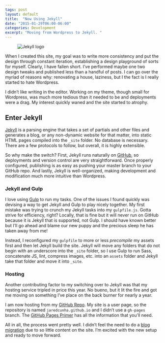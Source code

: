 ```yaml
---
tags: post
layout: default
title:  "Now Using Jekyll"
date: "2015-01-29T06:00-06:00"
categories: Development
excerpt: "Moving from Wordpress to Jekyll. "
---
```



<figure class="narrow">
  <img src="/images/jekyll-logo.png" alt="Jekyll logo" />
</figure>

When I created this site, my goal was to write more consistency and put the design through constant iteration, establishing a design playground of sorts for myself. Clearly, I have fallen short. I’ve performed maybe one two design tweaks and published less than a handful of posts. I can go over the myriad of reasons why: renovating a house, laziness, but I the fact is I really started to hate Wordpress.

I didn’t like writing in the editor. Working on my theme, though small for Wordpress, was much more tedious than it needed to be and deployments were a drag. My interest quickly waned and the site started to atrophy.

## Enter Jekyll

[Jekyll](http://jekyllrb.com) is a parsing engine that takes a set of partials and other files and generates a blog, or any non-dynamic website for that matter, into static HTML pages compiled into the `_site` folder. No database is necessary. There are a few protocols to follow, but overall, it is highly extensible.

So why make the switch? First, Jekyll runs naturally on [GitHub](http://github.com), so deployments and version control are very straightforward. Once properly configured, publishing is as easy as pushing your master branch to your GitHub repo. And lastly, Jekyll is well-organized, making development and modification much more intuitive than Wordpress.

### Jekyll and Gulp

I love using [Gulp](http://gulpjs.com) to run my tasks. One of the issues I found quickly was devising a way to get Jekyll and Gulp to play nicely together. My first mistake was trying to crunch my Jekyll tasks into my `gulpfile.js`. Gotta strive for efficiency, right? Locally, that is fine but it will never run on GitHub because it is Jekyll that is supported, not Gulp. I should have known better but I’ll go ahead and blame our new puppy and the precious sleep he has taken away from me!

Instead, I reconfigured my `gulpfile` to more or less *precompile* my assets first and then let Jekyll build the site. Jekyll will move any folders that do not begin with an underscore into the `_site` folder, so I use Gulp to run Sass, concatenate JS, lint, compress images, etc. into an `assets` folder and Jekyll take that folder and move it into `_site`.

### Hosting

Another contributing factor to my switching over to Jekyll was that my hosting service tripled in price this year. No bueno, but it lit the fire and got me moving on something I’ve place on the back burner for nearly a year.

I am now hosting from my [GitHub Repo](https://github.com/jaredcunha/jaredcunha.github.io). My site is a user page, so the repository is named `jaredcunha.github.io` and I didn’t use a `gh-pages` branch. The [GitHub Pages Primer](https://pages.github.com/) has all the information that you’ll need.

All in all, the process went pretty well. I didn’t feel the need to do a [blog migration](http://jekyllrb.com/docs/migrations/) due to so little content on the site. I’m excited with the new setup and ready to move forward.

